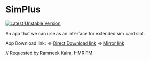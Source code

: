 # SimPlus
[![Latest Unstable Version](https://poser.pugx.org/buonzz/laravel-4-freegeoip/v/unstable.svg)](https://github.com/ShubhamKushwah/SimPlus)

An app that we can use as an interface for extended sim card slot.

App Download link:
=> <a href="https://drive.google.com/uc?authuser=0&id=0B3L1gvQrBEvPSThZRk5rT01oZVk&export=download">Direct Download link</a>
=> <a href="https://drive.google.com/open?id=0B3L1gvQrBEvPSThZRk5rT01oZVk">Mirror link</a>


// Requested by Ramneek Kalra, HMRITM.
